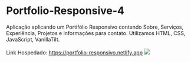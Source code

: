 # Portfolio-Responsive-4
Aplicação aplicando um Portifólio Responsivo contendo Sobre, Serviços, Experiência, Projetos e informações para contato. Utilizamos HTML, CSS, JavaScript, VanillaTilt. <br><br>
Link Hospedado: https://portfolio-responsivo.netlify.app
<img src="https://raw.githubusercontent.com/Suubiprabaxo/Portfolio-Responsive-4/main/preview..png"/>
